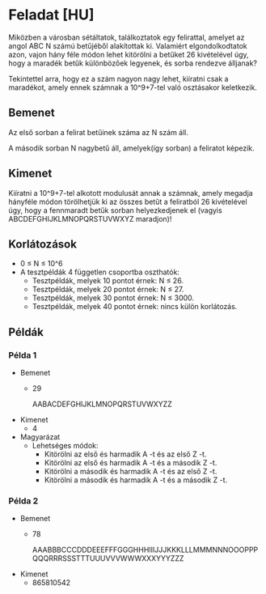 # Feladat [HU]
Miközben a városban sétáltatok, találkoztatok egy felirattal, amelyet az angol ABC N számú betűjéből alakítottak ki. Valamiért elgondolkodtatok azon, vajon hány féle módon lehet kitörölni a betűket 26 kivételével úgy, hogy a maradék betűk különbözőek legyenek, és sorba rendezve álljanak?

Tekintettel arra, hogy ez a szám nagyon nagy lehet, kiíratni csak a maradékot, amely ennek számnak a 10^9+7-tel való osztásakor keletkezik.

## Bemenet
Az első sorban a felirat betűinek száma az N szám áll.

A második sorban N nagybetű áll, amelyek(így sorban) a feliratot képezik.

## Kimenet
Kiíratni a 10^9+7-tel alkotott modulusát annak a számnak, amely megadja hányféle módon törölhetjük ki az összes betűt a feliratból 26 kivételével úgy, hogy a fennmaradt betűk sorban helyezkedjenek el (vagyis ABCDEFGHIJKLMNOPQRSTUVWXYZ maradjon)!

## Korlátozások
- 0 ≤ N ≤ 10^6
- A tesztpéldák 4 független csoportba oszthatók:
    - Tesztpéldák, melyek 10 pontot érnek: N ≤ 26.
    - Tesztpéldák, melyek 20 pontot érnek: N ≤ 27.
    - Tesztpéldák, melyek 30 pontot érnek: N ≤ 3000.
    - Tesztpéldák, melyek 40 pontot érnek: nincs külön korlátozás.

## Példák
### Példa 1
- Bemenet
    - 29

		AABACDEFGHIJKLMNOPQRSTUVWXYZZ
- Kimenet
    - 4
- Magyarázat
    - Lehetséges módok:
		- Kitörölni az első és harmadik A -t és az első Z -t. 
   		- Kitörölni az első és harmadik A -t és a második Z -t.
    	- Kitörölni a második és harmadik A -t és az első Z -t.
   		- Kitörölni a második és harmadik A -t és a második Z -t.
### Példa 2
- Bemenet
    - 78

		AAABBBCCCDDDEEEFFFGGGHHHIIIJJJKKKLLLMMMNNNOOOPPPQQQRRRSSSTTTUUUVVVWWWXXXYYYZZZ
- Kimenet
    - 865810542
